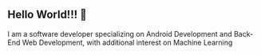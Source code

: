 ## Hello World!!! 👋

I am a software developer specializing on Android Development and Back-End Web Development, with additional interest on Machine Learning
